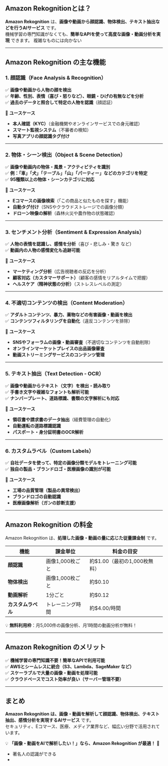 ## **Amazon Rekognitionとは？**
**Amazon Rekognition** は、**画像や動画から顔認識、物体検出、テキスト抽出などを行うAIサービス** です。  
機械学習の専門知識がなくても、**簡単なAPIを使って高度な画像・動画分析を実現** できます。
複雑なものには向かない

---

## **Amazon Rekognition の主な機能**
### **1. 顔認識（Face Analysis & Recognition）**
✅ **画像や動画から人物の顔を検出**  
✅ **年齢、性別、表情（喜び・怒りなど）、眼鏡・ひげの有無などを分析**  
✅ **過去のデータと照合して特定の人物を認識**（顔認証）  

🔹 **ユースケース**
- **本人確認（KYC）**（金融機関やオンラインサービスでの身元確認）
- **スマート監視システム**（不審者の検知）
- **写真アプリの顔認識タグ付け**

---

### **2. 物体・シーン検出（Object & Scene Detection）**
✅ **画像や動画内の物体・風景・アクティビティを識別**  
✅ **例：「車」「犬」「テーブル」「山」「パーティー」などのカテゴリを特定**  
✅ **95種類以上の物体・シーンカテゴリに対応**  

🔹 **ユースケース**
- **Eコマースの画像検索**（「この商品と似たものを探す」機能）
- **自動タグ付け**（SNSやクラウドストレージでの画像分類）
- **ドローン映像の解析**（森林火災や農作物の状態確認）

---

### **3. センチメント分析（Sentiment & Expression Analysis）**
✅ **人物の表情を認識し、感情を分析**（喜び・悲しみ・驚き など）  
✅ **動画内の人物の感情変化も追跡可能**  

🔹 **ユースケース**
- **マーケティング分析**（広告視聴者の反応を分析）
- **顧客対応（カスタマーサポート）**（顧客の感情をリアルタイムで把握）
- **ヘルスケア（精神状態の分析）**（ストレスレベルの測定）

---

### **4. 不適切コンテンツの検出（Content Moderation）**
✅ **アダルトコンテンツ、暴力、薬物などの有害画像・動画を検出**  
✅ **コンテンツフィルタリングを自動化**（違反コンテンツを排除）  

🔹 **ユースケース**
- **SNSやフォーラムの画像・動画審査**（不適切なコンテンツを自動削除）
- **オンラインマーケットプレイスの出品画像審査**
- **動画ストリーミングサービスのコンテンツ管理**

---

### **5. テキスト抽出（Text Detection - OCR）**
✅ **画像や動画からテキスト（文字）を検出・読み取り**  
✅ **手書き文字や複雑なフォントも解析可能**  
✅ **ナンバープレート、道路標識、書類の文字解析にも対応**  

🔹 **ユースケース**
- **領収書や請求書のデータ抽出**（経費管理の自動化）
- **自動運転の道路標識認識**
- **パスポート・身分証明書のOCR解析**

---

### **6. カスタムラベル（Custom Labels）**
✅ **自社データを使って、特定の画像分類モデルをトレーニング可能**  
✅ **独自の製品・ブランドロゴ・医療画像の識別が可能**  

🔹 **ユースケース**
- **工場の品質管理（製品の異常検出）**
- **ブランドロゴの自動認識**
- **医療画像解析（ガンの診断支援）**

---

## **Amazon Rekognition の料金**
Amazon Rekognition は、**処理した画像・動画の量に応じた従量課金制** です。

| 機能 | 課金単位 | 料金の目安 |
|------|--------|-----------|
| **顔認識** | 画像1,000枚ごと | 約$1.00（最初の1,000枚無料） |
| **物体検出** | 画像1,000枚ごと | 約$0.10 |
| **動画解析** | 1分ごと | 約$0.12 |
| **カスタムラベル** | トレーニング時間 | 約$4.00/時間 |

💡 **無料利用枠**：月5,000件の画像分析、月1時間の動画分析が無料！  

---

## **Amazon Rekognition のメリット**
✅ **機械学習の専門知識不要！簡単なAPIで利用可能**  
✅ **AWSとシームレスに統合（S3、Lambda、SageMaker など）**  
✅ **スケーラブルで大量の画像・動画を処理可能**  
✅ **クラウドベースでコスト効率が良い（サーバー管理不要）**  

---

## **まとめ**
**Amazon Rekognition は、画像・動画を解析して顔認識、物体検出、テキスト抽出、感情分析を実現するAIサービス** です。  
セキュリティ、Eコマース、医療、メディア業界など、幅広い分野で活用されています。

💡 **「画像・動画をAIで解析したい！」なら、Amazon Rekognition が最適！** 🚀

- 著名人の認識ができる
- 